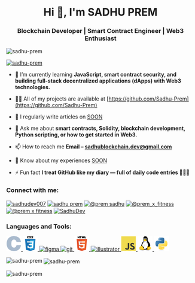 <h1 align="center">Hi 👋, I'm SADHU PREM</h1>
<h3 align="center">Blockchain Developer | Smart Contract Engineer | Web3 Enthusiast</h3>

<p align="left"> <img src="https://komarev.com/ghpvc/?username=sadhu-prem&label=Profile%20views&color=0e75b6&style=flat" alt="sadhu-prem" /> </p>

<p align="left"> <a href="https://github.com/ryo-ma/github-profile-trophy"><img src="https://github-profile-trophy.vercel.app/?username=sadhu-prem" alt="sadhu-prem" /></a> </p>

- 🌱 I’m currently learning **JavaScript, smart contract security, and building full-stack decentralized applications (dApps) with Web3 technologies.**

- 👨‍💻 All of my projects are available at [https://github.com/Sadhu-Prem](https://github.com/Sadhu-Prem)

- 📝 I regularly write articles on [SOON](SOON)

- 💬 Ask me about **smart contracts, Solidity, blockchain development, Python scripting, or how to get started in Web3.**

- 📫 How to reach me **Email – sadhublockchain.dev@gmail.com**

- 📄 Know about my experiences [SOON](SOON)

- ⚡ Fun fact **I treat GitHub like my diary — full of daily code entries 📓👨‍💻**

<h3 align="left">Connect with me:</h3>
<p align="left">
<a href="https://twitter.com/sadhudev007" target="blank"><img align="center" src="https://raw.githubusercontent.com/rahuldkjain/github-profile-readme-generator/master/src/images/icons/Social/twitter.svg" alt="sadhudev007" height="30" width="40" /></a>
<a href="https://linkedin.com/in/sadhu prem" target="blank"><img align="center" src="https://raw.githubusercontent.com/rahuldkjain/github-profile-readme-generator/master/src/images/icons/Social/linked-in-alt.svg" alt="sadhu prem" height="30" width="40" /></a>
<a href="https://fb.com/@prem sadhu" target="blank"><img align="center" src="https://raw.githubusercontent.com/rahuldkjain/github-profile-readme-generator/master/src/images/icons/Social/facebook.svg" alt="@prem sadhu" height="30" width="40" /></a>
<a href="https://instagram.com/@prem_x_fitness" target="blank"><img align="center" src="https://raw.githubusercontent.com/rahuldkjain/github-profile-readme-generator/master/src/images/icons/Social/instagram.svg" alt="@prem_x_fitness" height="30" width="40" /></a>
<a href="https://www.youtube.com/c/@prem x fitness" target="blank"><img align="center" src="https://raw.githubusercontent.com/rahuldkjain/github-profile-readme-generator/master/src/images/icons/Social/youtube.svg" alt="@prem x fitness" height="30" width="40" /></a>
<a href="https://discord.gg/SadhuDev" target="blank"><img align="center" src="https://raw.githubusercontent.com/rahuldkjain/github-profile-readme-generator/master/src/images/icons/Social/discord.svg" alt="SadhuDev" height="30" width="40" /></a>
</p>

<h3 align="left">Languages and Tools:</h3>
<p align="left"> <a href="https://www.cprogramming.com/" target="_blank" rel="noreferrer"> <img src="https://raw.githubusercontent.com/devicons/devicon/master/icons/c/c-original.svg" alt="c" width="40" height="40"/> </a> <a href="https://www.w3schools.com/css/" target="_blank" rel="noreferrer"> <img src="https://raw.githubusercontent.com/devicons/devicon/master/icons/css3/css3-original-wordmark.svg" alt="css3" width="40" height="40"/> </a> <a href="https://www.figma.com/" target="_blank" rel="noreferrer"> <img src="https://www.vectorlogo.zone/logos/figma/figma-icon.svg" alt="figma" width="40" height="40"/> </a> <a href="https://git-scm.com/" target="_blank" rel="noreferrer"> <img src="https://www.vectorlogo.zone/logos/git-scm/git-scm-icon.svg" alt="git" width="40" height="40"/> </a> <a href="https://www.w3.org/html/" target="_blank" rel="noreferrer"> <img src="https://raw.githubusercontent.com/devicons/devicon/master/icons/html5/html5-original-wordmark.svg" alt="html5" width="40" height="40"/> </a> <a href="https://www.adobe.com/in/products/illustrator.html" target="_blank" rel="noreferrer"> <img src="https://www.vectorlogo.zone/logos/adobe_illustrator/adobe_illustrator-icon.svg" alt="illustrator" width="40" height="40"/> </a> <a href="https://developer.mozilla.org/en-US/docs/Web/JavaScript" target="_blank" rel="noreferrer"> <img src="https://raw.githubusercontent.com/devicons/devicon/master/icons/javascript/javascript-original.svg" alt="javascript" width="40" height="40"/> </a> <a href="https://www.linux.org/" target="_blank" rel="noreferrer"> <img src="https://raw.githubusercontent.com/devicons/devicon/master/icons/linux/linux-original.svg" alt="linux" width="40" height="40"/> </a> <a href="https://www.python.org" target="_blank" rel="noreferrer"> <img src="https://raw.githubusercontent.com/devicons/devicon/master/icons/python/python-original.svg" alt="python" width="40" height="40"/> </a> </p>

<p><img align="left" src="https://github-readme-stats.vercel.app/api/top-langs?username=sadhu-prem&show_icons=true&locale=en&layout=compact" alt="sadhu-prem" /></p>

<p>&nbsp;<img align="center" src="https://github-readme-stats.vercel.app/api?username=sadhu-prem&show_icons=true&locale=en" alt="sadhu-prem" /></p>

<p><img align="center" src="https://github-readme-streak-stats.herokuapp.com/?user=sadhu-prem&" alt="sadhu-prem" /></p>
